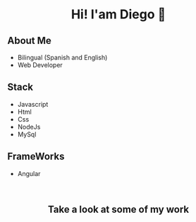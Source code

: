 <div align="center">
<h1 align="center">Hi! I'am Diego 👋</h1>
</div>

## About Me
- Bilingual (Spanish and English) 
- Web Developer

## Stack
- Javascript
- Html
- Css
- NodeJs
- MySql
  
## FrameWorks
- Angular
<br>

<div align="center">
<h2 align="center">Take a look at some of my work</h2>
</div>
                                                                          
</div>
<br>


